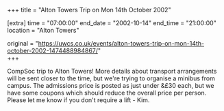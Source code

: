 +++
title = "Alton Towers Trip on Mon 14th October 2002"

[extra]
time = "07:00:00"
end_date = "2002-10-14"
end_time = "21:00:00"
location = "Alton Towers"

original = "https://uwcs.co.uk/events/alton-towers-trip-on-mon-14th-october-2002-1474488984867/"    
+++

CompSoc trip to Alton Towers\! More details about transport arrangements will be sent closer to the time, but we're trying to organise a minibus from campus. The admissions price is posted as just under &£30 each, but we have some coupons which should reduce the overall price per person. Please let me know if you don't require a lift - Kim.

